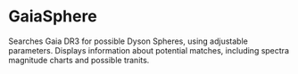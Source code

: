 # GaiaSphere

Searches Gaia DR3 for possible Dyson Spheres, using adjustable parameters. Displays information about potential matches, including spectra magnitude charts and possible tranits.
